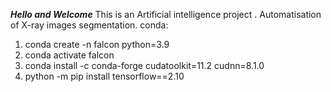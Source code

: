 ***Hello and Welcome***
This is an Artificial intelligence project . Automatisation of X-ray images segmentation. 
conda:
1. conda create -n falcon python=3.9
2. conda activate falcon
3. conda install -c conda-forge cudatoolkit=11.2 cudnn=8.1.0
4. python -m pip install tensorflow==2.10
